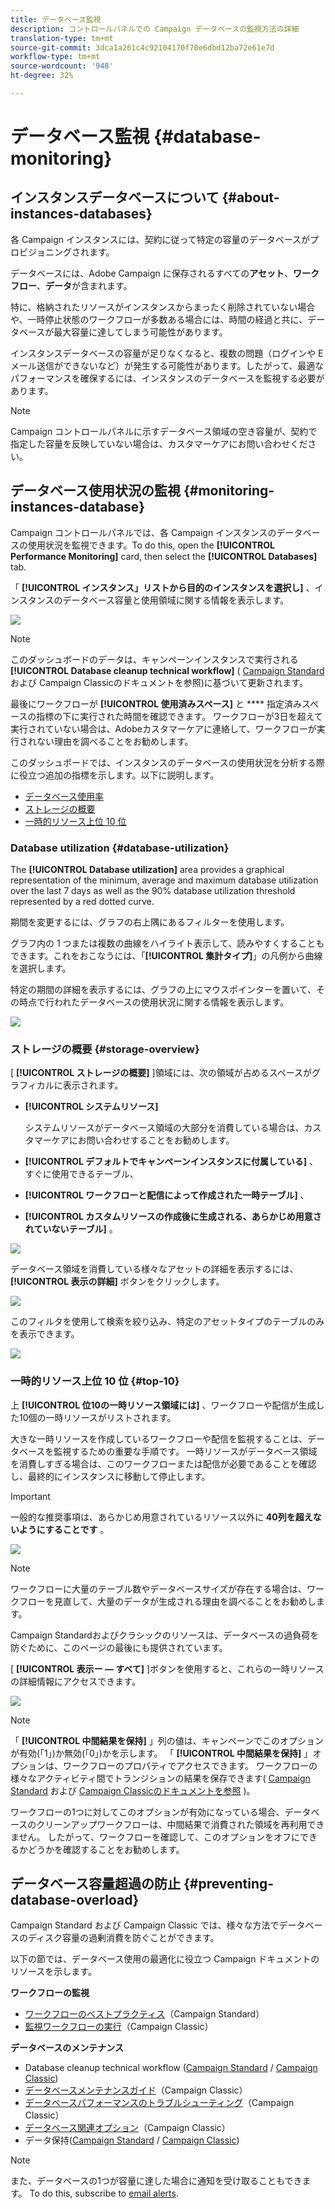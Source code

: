 ```yaml
---
title: データベース監視
description: コントロールパネルでの Campaign データベースの監視方法の詳細
translation-type: tm+mt
source-git-commit: 3dca1a261c4c92104170f70e6dbd12ba72e61e7d
workflow-type: tm+mt
source-wordcount: '948'
ht-degree: 32%

---
```



# データベース監視 {#database-monitoring}

## インスタンスデータベースについて {#about-instances-databases}

各 Campaign インスタンスには、契約に従って特定の容量のデータベースがプロビジョニングされます。

データベースには、Adobe Campaign に保存されるすべての&#x200B;**アセット**、**ワークフロー**、**データ**&#x200B;が含まれます。

特に、格納されたリソースがインスタンスからまったく削除されていない場合や、一時停止状態のワークフローが多数ある場合には、時間の経過と共に、データベースが最大容量に達してしまう可能性があります。

インスタンスデータベースの容量が足りなくなると、複数の問題（ログインや E メール送信ができないなど）が発生する可能性があります。したがって、最適なパフォーマンスを確保するには、インスタンスのデータベースを監視する必要があります。

>[!NOTE]
>
>Campaign コントロールパネルに示すデータベース領域の空き容量が、契約で指定した容量を反映していない場合は、カスタマーケアにお問い合わせください。

## データベース使用状況の監視 {#monitoring-instances-database}

Campaign コントロールパネルでは、各 Campaign インスタンスのデータベースの使用状況を監視できます。To do this, open the **[!UICONTROL Performance Monitoring]** card, then select the **[!UICONTROL Databases]** tab.

「 **[!UICONTROL インスタンス」リストから目的のインスタンスを選択し]** 、インスタンスのデータベース容量と使用領域に関する情報を表示します。

![](assets/databases_dashboard.png)

>[!NOTE]
>
>このダッシュボードのデータは、キャンペーンインスタンスで実行される **[!UICONTROL Database cleanup technical workflow]** ( [Campaign Standard](https://docs.adobe.com/help/ja-JP/campaign-standard/using/administrating/application-settings/technical-workflows.html#list-of-technical-workflows) および [](https://docs.adobe.com/help/ja-JP/campaign-classic/using/monitoring-campaign-classic/data-processing/database-cleanup-workflow.html) Campaign Classicのドキュメントを参照)に基づいて更新されます。
>
>最後にワークフローが **[!UICONTROL 使用済みスペース]** と **** 指定済みスペースの指標の下に実行された時間を確認できます。 ワークフローが3日を超えて実行されていない場合は、Adobeカスタマーケアに連絡して、ワークフローが実行されない理由を調べることをお勧めします。

このダッシュボードでは、インスタンスのデータベースの使用状況を分析する際に役立つ追加の指標を示します。以下に説明します。

* [データベース使用率](../../performance-monitoring/using/database-monitoring.md#database-utilization)
* [ストレージの概要](../../performance-monitoring/using/database-monitoring.md#storage-overview)
* [一時的リソース上位 10 位](../../performance-monitoring/using/database-monitoring.md#top-10)

### Database utilization {#database-utilization}

The **[!UICONTROL Database utilization]** area provides a graphical representation of the minimum, average and maximum database utilization over the last 7 days as well as the 90% database utilization threshold represented by a red dotted curve.

期間を変更するには、グラフの右上隅にあるフィルターを使用します。

グラフ内の 1 つまたは複数の曲線をハイライト表示して、読みやすくすることもできます。これをおこなうには、「**[!UICONTROL 集計タイプ]**」の凡例から曲線を選択します。

特定の期間の詳細を表示するには、グラフの上にマウスポインターを置いて、その時点で行われたデータベースの使用状況に関する情報を表示します。

![](assets/databases_dashboard_detail.png)

### ストレージの概要 {#storage-overview}

[ **[!UICONTROL ストレージの概要]** ]領域には、次の領域が占めるスペースがグラフィカルに表示されます。

* **[!UICONTROL システムリソース]**

   システムリソースがデータベース領域の大部分を消費している場合は、カスタマーケアにお問い合わせすることをお勧めします。

* **[!UICONTROL デフォルトでキャンペーンインスタンスに付属している]** 、すぐに使用できるテーブル、
* **[!UICONTROL ワークフローと配信によって作成された一時テーブル]** 、
* **[!UICONTROL カスタムリソースの作成後に生成される、あらかじめ用意されていないテーブル]** 。

![](assets/database-storage-overview.png)

データベース領域を消費している様々なアセットの詳細を表示するには、 **[!UICONTROL 表示の詳細]** ボタンをクリックします。

![](assets/database-storage-details.png)

このフィルタを使用して検索を絞り込み、特定のアセットタイプのテーブルのみを表示できます。

![](assets/database-storage-overview-filter.png)

### 一時的リソース上位 10 位 {#top-10}

上 **[!UICONTROL 位10の一時リソース領域には]** 、ワークフローや配信が生成した10個の一時リソースがリストされます。

大きな一時リソースを作成しているワークフローや配信を監視することは、データベースを監視するための重要な手順です。 一時リソースがデータベース領域を消費しすぎる場合は、このワークフローまたは配信が必要であることを確認し、最終的にインスタンスに移動して停止します。

>[!IMPORTANT]
>
>一般的な推奨事項は、あらかじめ用意されているリソース以外に **40列を超えないようにすることです** 。

![](assets/database-top10.png)

>[!NOTE]
>
>ワークフローに大量のテーブル数やデータベースサイズが存在する場合は、ワークフローを見直して、大量のデータが生成される理由を調べることをお勧めします。
>
>Campaign Standardおよびクラシックのリソースは、データベースの過負荷を防ぐために、このページの最後にも提供されています。

[ **[!UICONTROL 表示ー — すべて]** ]ボタンを使用すると、これらの一時リソースの詳細情報にアクセスできます。

![](assets/database-top10-view.png)

>[!NOTE]
>
>「 **[!UICONTROL 中間結果を保持]** 」列の値は、キャンペーンでこのオプションが有効(「1」)か無効(「0」)かを示します。 「 **[!UICONTROL 中間結果を保持]** 」オプションは、ワークフローのプロパティでアクセスできます。 ワークフローの様々なアクティビティ間でトランジションの結果を保存できます( [Campaign Standard](https://docs.adobe.com/content/help/en/campaign-standard/using/managing-processes-and-data/executing-a-workflow/managing-execution-options.html) および [Campaign Classicのドキュメントを参照](https://docs.adobe.com/content/help/en/campaign-classic/using/automating-with-workflows/general-operation/workflow-best-practices.html#logs) )。
>
>ワークフローの1つに対してこのオプションが有効になっている場合、データベースのクリーンアップワークフローは、中間結果で消費された領域を再利用できません。 したがって、ワークフローを確認して、このオプションをオフにできるかどうかを確認することをお勧めします。

## データベース容量超過の防止 {#preventing-database-overload}

Campaign Standard および Campaign Classic では、様々な方法でデータベースのディスク容量の過剰消費を防ぐことができます。

以下の節では、データベース使用の最適化に役立つ Campaign ドキュメントのリソースを示します。

**ワークフローの監視**

* [ワークフローのベストプラクティス](https://docs.adobe.com/content/help/ja-JP/campaign-standard/using/managing-processes-and-data/workflow-general-operation/best-practices-workflows.html)（Campaign Standard）
* [監視ワークフローの実行](https://docs.adobe.com/help/ja-JP/campaign-classic/using/automating-with-workflows/monitoring-workflows/monitoring-workflow-execution.html)（Campaign Classic）

**データベースのメンテナンス**

* Database cleanup technical workflow ([Campaign Standard](https://docs.adobe.com/help/ja-JP/campaign-standard/using/administrating/application-settings/technical-workflows.html#list-of-technical-workflows) / [Campaign Classic](https://docs.adobe.com/help/ja-JP/campaign-classic/using/monitoring-campaign-classic/data-processing/database-cleanup-workflow.html))
* [データベースメンテナンスガイド](https://docs.adobe.com/content/help/ja-JP/campaign-classic/using/monitoring-campaign-classic/database-maintenance/recommendations.html)（Campaign Classic）
* [データベースパフォーマンスのトラブルシューティング](https://docs.adobe.com/content/help/ja-JP/campaign-classic/using/monitoring-campaign-classic/troubleshooting/database-performances.html)（Campaign Classic）
* [データベース関連オプション](https://docs.adobe.com/help/ja-JP/campaign-classic/using/installing-campaign-classic/appendices/configuring-campaign-options.html#database)（Campaign Classic）
* データ保持([Campaign Standard](https://docs.adobe.com/help/en/campaign-standard/using/administrating/application-settings/data-retention.html) / [Campaign Classic](https://docs.adobe.com/help/en/campaign-classic/using/configuring-campaign-classic/data-model/data-model-best-practices.html#data-retention))

>[!NOTE]
>
>また、データベースの1つが容量に達した場合に通知を受け取ることもできます。 To do this, subscribe to [email alerts](../../performance-monitoring/using/email-alerting.md).
